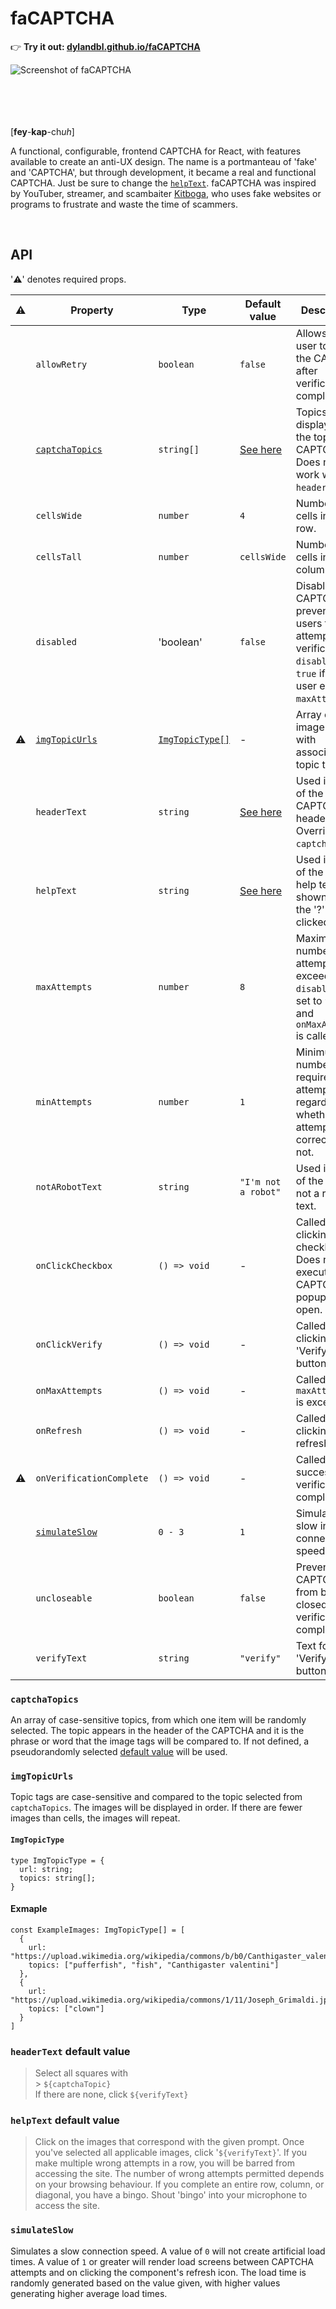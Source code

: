 # faCAPTCHA

👉 **Try it out: [dylandbl.github.io/faCAPTCHA](https://dylandbl.github.io/faCAPTCHA/)**

<img src="https://user-images.githubusercontent.com/48745406/176952369-fa0f699b-a5f9-4ecc-8ebb-ef49a44ee4a1.png" alt="Screenshot of faCAPTCHA" align="left"> 

<br /><br /><br /><br /><br />
  
[**fey**-**kap**-ch*uh*]

A functional, configurable, frontend CAPTCHA for React, with features available to create an anti-UX design. The name is a portmanteau of 'fake' and 'CAPTCHA', but through development, it became a real and functional CAPTCHA. Just be sure to change the [`helpText`](#helptext-default-value). faCAPTCHA was inspired by YouTuber, streamer, and scambaiter [Kitboga](https://www.youtube.com/c/KitbogaShow), who uses fake websites or programs to frustrate and waste the time of scammers.

<br clear="both" />

## API

'⚠️' denotes required props.

| ⚠️  | Property                          | Type                              | Default value    | Description   |
| --- | --------------------------------- | --------------------------------- | ---------------- | ------------- |
|     | `allowRetry`                      | `boolean`                         | `false`          | Allows the user to retry the CAPTCHA after verification is complete. |
|     | [`captchaTopics`](#captchatopics) | `string[]`                        | [See here](https://github.com/dylandbl/faCAPTCHA/blob/main/src/lib/utils/stringsToFind.ts) | Topics displayed at the top of the CAPTCHA. Does not work with `headerText`. |
|     | `cellsWide`                       | `number`                          | `4`              | Number of cells in each row. |
|     | `cellsTall`                       | `number`                          | `cellsWide`      | Number of cells in each column. |
|     | `disabled`                        | 'boolean'                         | `false`          | Disables the CAPTCHA, preventing users from attempting verification. `disabled` is `true` if the user exceeds `maxAttempts`. |
| ⚠️  | [`imgTopicUrls`](#imgtopicurls)   | [`ImgTopicType[]`](#imgtopictype) | -                | Array of image URLs with associated topic tags. |
|     | `headerText`                      | `string`                          | [See here](#headertext-default-value) | Used in place of the CAPTCHA header text. Overrides `captchaTopic`. |
|     | `helpText`                        | `string`                          | [See here](#helptext-default-value) | Used in place of the default help text, shown when the '?' icon is clicked. |
|     | `maxAttempts`                     | `number`                          | `8`              | Maximum number of attempts. If exceeded, `disabled` is set to `true` and `onMaxAttempts` is called. |
|     | `minAttempts`                     | `number`                          | `1`              | Minimum number of required attempts, regardless of whether the attempts are correct or not. |
|     | `notARobotText`                   | `string`                          | `"I'm not a robot"` | Used in place of the "I'm not a robot" text. |
|     | `onClickCheckbox`                 | `() => void`                      | -                | Called on clicking the checkbox. Does not execute if the CAPTCHA popup is open. |
|     | `onClickVerify`                   | `() => void`                      | -                | Called on clicking the 'Verify' button. |
|     | `onMaxAttempts`                   | `() => void`                      | -                | Called when `maxAttempts` is exceeded. |
|     | `onRefresh`                       | `() => void`                      | -                | Called on clicking the refresh icon. |
| ⚠️  | `onVerificationComplete`          | `() => void`                      | -                | Called on successful verification completion. |
|     | [`simulateSlow`](#simulateslow)   | `0 - 3`                           | `1`              | Simulates a slow internet connection speed. |
|     | `uncloseable`                     | `boolean`                         | `false`          | Prevents the CAPTCHA from being closed until verification is complete. |
|     | `verifyText`                      | `string`                          | `"verify"`       | Text for the 'Verify' button. |

### `captchaTopics`

An array of case-sensitive topics, from which one item will be randomly selected. The topic appears in the header of the CAPTCHA and it is the phrase or word that the image tags will be compared to. If not defined, a pseudorandomly selected [default value](https://github.com/dylandbl/faCAPTCHA/blob/main/src/lib/utils/stringsToFind.ts) will be used.

### `imgTopicUrls`

Topic tags are case-sensitive and compared to the topic selected from `captchaTopics`. The images will be displayed in order. If there are fewer images than cells, the images will repeat.

#### `ImgTopicType`

```TS
type ImgTopicType = {
  url: string;
  topics: string[];
}
```

#### Exmaple

```TS
const ExampleImages: ImgTopicType[] = [
  {
    url: "https://upload.wikimedia.org/wikipedia/commons/b/b0/Canthigaster_valentini_1.jpg",
    topics: ["pufferfish", "fish", "Canthigaster valentini"]
  },
  {
    url: "https://upload.wikimedia.org/wikipedia/commons/1/11/Joseph_Grimaldi.jpg",
    topics: ["clown"]
  }
]
```

### `headerText` default value

> Select all squares with <br> > `${captchaTopic}` <br>
> If there are none, click `${verifyText}` <br>

### `helpText` default value

> Click on the images that correspond with the given prompt. Once you've selected all applicable images, click '`${verifyText}`'. If you make multiple wrong attempts in a row, you will be barred from accessing the site. The number of wrong attempts permitted depends on your browsing behaviour. If you complete an entire row, column, or diagonal, you have a bingo. Shout 'bingo' into your microphone to access the site.

### `simulateSlow`

Simulates a slow connection speed. A value of `0` will not create artificial load times. A value of `1` or greater will render load screens between CAPTCHA attempts and on clicking the component's refresh icon. The load time is randomly generated based on the value given, with higher values generating higher average load times.
